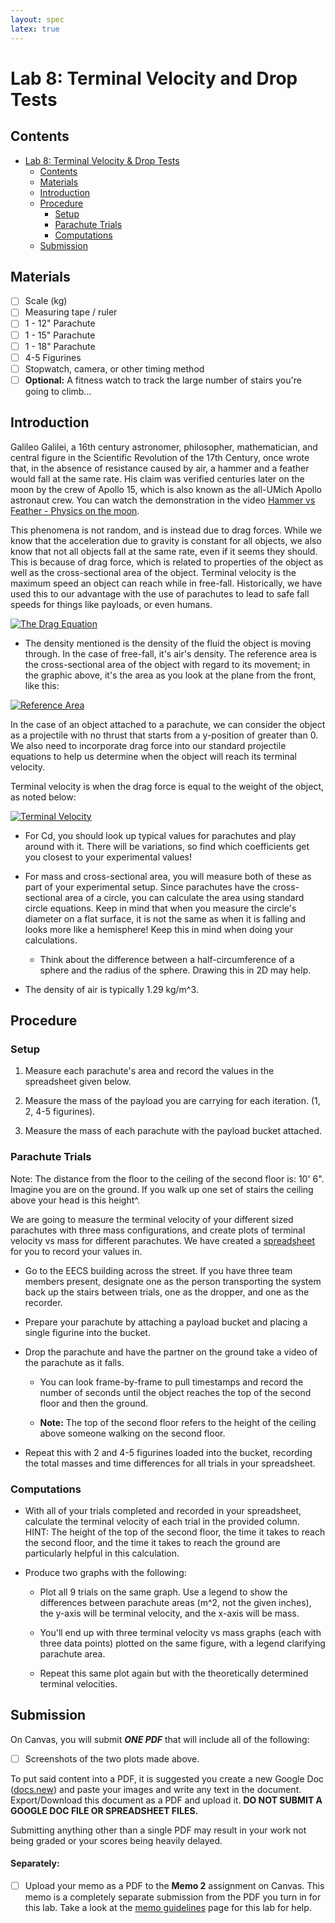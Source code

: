 ```yaml
---
layout: spec
latex: true
---
```


# Lab 8: Terminal Velocity and Drop Tests

## Contents

- [Lab 8: Terminal Velocity & Drop Tests](#lab-8-terminal-velocity-and-drop-tests)
  - [Contents](#contents)
  - [Materials](#materials)
  - [Introduction](#introduction)
  - [Procedure](#procedure)
    - [Setup](#setup)
    - [Parachute Trials](#parachute-trials)
    - [Computations](#computations)
  - [Submission](#submission)

## Materials

- [ ] Scale (kg)
- [ ] Measuring tape / ruler
- [ ] 1 - 12" Parachute
- [ ] 1 - 15" Parachute
- [ ] 1 - 18" Parachute
- [ ] 4-5 Figurines
- [ ] Stopwatch, camera, or other timing method
- [ ] **Optional:** A fitness watch to track the large number of stairs you're going to climb...

## Introduction

Galileo Galilei, a 16th century astronomer, philosopher, mathematician, and central figure in the Scientific Revolution of the 17th Century, once wrote that, in the absence of resistance caused by air, a hammer and a feather would fall at the same rate. His claim was verified centuries later on the moon by the crew of Apollo 15, which is also known as the all-UMich Apollo astronaut crew. You can watch the demonstration in the video [Hammer vs Feather - Physics on the moon](https://youtu.be/KDp1tiUsZw8?feature=shared).

This phenomena is not random, and is instead due to drag forces. While we know that the acceleration due to gravity is constant for all objects, we also know that not all objects fall at the same rate, even if it seems they should. This is because of drag force, which is related to properties of the object as well as the cross-sectional area of the object. Terminal velocity is the maximum speed an object can reach while in free-fall. Historically, we have used this to our advantage with the use of parachutes to lead to safe fall speeds for things like payloads, or even humans.

[![The Drag Equation](https://www1.grc.nasa.gov/wp-content/uploads/drageq-1-scaled.jpg)](https://www1.grc.nasa.gov/beginners-guide-to-aeronautics/drag-equation/)

- The density mentioned is the density of the fluid the object is moving through. In the case of free-fall, it's air's density. The reference area is the cross-sectional area of the object with regard to its movement; in the graphic above, it's the area as you look at the plane from the front, like this:

[![Reference Area](https://www1.grc.nasa.gov/wp-content/uploads/sized.jpg)](https://www1.grc.nasa.gov/beginners-guide-to-aeronautics/size-effects-on-drag/)

In the case of an object attached to a parachute, we can consider the object as a projectile with no thrust that starts from a y-position of greater than 0. We also need to incorporate drag force into our standard projectile equations to help us determine when the object will reach its terminal velocity.

Terminal velocity is when the drag force is equal to the weight of the object, as noted below:

[![Terminal Velocity](https://www1.grc.nasa.gov/wp-content/uploads/termv.jpg)](https://www1.grc.nasa.gov/beginners-guide-to-aeronautics/termvel/)

- For Cd, you should look up typical values for parachutes and play around with it. There will be variations, so find which coefficients get you closest to your experimental values!

- For mass and cross-sectional area, you will measure both of these as part of your experimental setup. Since parachutes have the cross-sectional area of a circle, you can calculate the area using standard circle equations. Keep in mind that when you measure the circle's diameter on a flat surface, it is not the same as when it is falling and looks more like a hemisphere! Keep this in mind when doing your calculations.

  - Think about the difference between a half-circumference of a sphere and the radius of the sphere. Drawing this in 2D may help.

- The density of air is typically 1.29 kg/m^3.

## Procedure

### Setup

1. Measure each parachute's area and record the values in the spreadsheet given below.

2. Measure the mass of the payload you are carrying for each iteration. (1, 2, 4-5 figurines).

3. Measure the mass of each parachute with the payload bucket attached.

### Parachute Trials

<div class="primer-spec-callout info" markdown="1">
Note: The distance from the floor to the ceiling of the second floor is: 10' 6".
Imagine you are on the ground. If you walk up one set of stairs the ceiling above your head is this height^.
</div>

We are going to measure the terminal velocity of your different sized parachutes with three mass configurations, and create plots of terminal velocity vs mass for different parachutes. We have created a [spreadsheet](https://docs.google.com/spreadsheets/d/1g0C3GjiIXb2twbJVo77Gfwd3KZr_5--W4aGh4ZKWDxo/edit?usp=sharing) for you to record your values in.

- Go to the EECS building across the street. If you have three team members present, designate one as the person transporting the system back up the stairs between trials, one as the dropper, and one as the recorder.

- Prepare your parachute by attaching a payload bucket and placing a single figurine into the bucket.

- Drop the parachute and have the partner on the ground take a video of the parachute as it falls.

  - You can look frame-by-frame to pull timestamps and record the number of seconds until the object reaches the top of the second floor and then the ground.

  - **Note:** The top of the second floor refers to the height of the ceiling above someone walking on the second floor.

- Repeat this with 2 and 4-5 figurines loaded into the bucket, recording the total masses and time differences for all trials in your spreadsheet.

### Computations

- With all of your trials completed and recorded in your spreadsheet, calculate the terminal velocity of each trial in the provided column. HINT: The height of the top of the second floor, the time it takes to reach the second floor, and the time it takes to reach the ground are particularly helpful in this calculation.

- Produce two graphs with the following:

  - Plot all 9 trials on the same graph. Use a legend to show the differences between parachute areas (m^2, not the given inches), the y-axis will be terminal velocity, and the x-axis will be mass.

  - You'll end up with three terminal velocity vs mass graphs (each with three data points) plotted on the same figure, with a legend clarifying parachute area.

  - Repeat this same plot again but with the theoretically determined terminal velocities.

## Submission

On Canvas, you will submit ***ONE PDF*** that will include all of the following:

- [ ] Screenshots of the two plots made above.

To put said content into a PDF, it is suggested you create a new Google Doc ([docs.new](https://docs.new)) and paste your images and write any text in the document. Export/Download this document as a PDF and upload it. **DO NOT SUBMIT A GOOGLE DOC FILE OR SPREADSHEET FILES.**

<div class="primer-spec-callout danger" markdown="1">
Submitting anything other than a single PDF may result in your work not being graded or your scores being heavily delayed.
</div>

#### Separately:

- [ ] Upload your memo as a PDF to the **Memo 2** assignment on Canvas. This memo is a completely separate submission from the PDF you turn in for this lab. Take a look at the [memo guidelines](https://980.engr100.org/labs/memo-guidelines) page for this lab for help.


